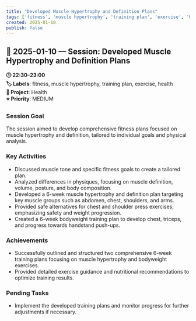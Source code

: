 ```yaml
---
title: "Developed Muscle Hypertrophy and Definition Plans"
tags: ['fitness', 'muscle hypertrophy', 'training plan', 'exercise', 'health']
created: 2025-01-10
publish: false
---
```


## 📅 2025-01-10 — Session: Developed Muscle Hypertrophy and Definition Plans

**🕒 22:30–23:00**  
**🏷️ Labels**: fitness, muscle hypertrophy, training plan, exercise, health  
**📂 Project**: Health  
**⭐ Priority**: MEDIUM  


### Session Goal
The session aimed to develop comprehensive fitness plans focused on muscle hypertrophy and definition, tailored to individual goals and physical analysis.

### Key Activities
- Discussed muscle tone and specific fitness goals to create a tailored plan.
- Analyzed differences in physiques, focusing on muscle definition, volume, posture, and body composition.
- Developed a 6-week muscle hypertrophy and definition plan targeting key muscle groups such as abdomen, chest, shoulders, and arms.
- Provided safe alternatives for chest and shoulder press exercises, emphasizing safety and weight progression.
- Created a 6-week bodyweight training plan to develop chest, triceps, and progress towards handstand push-ups.

### Achievements
- Successfully outlined and structured two comprehensive 6-week training plans focusing on muscle hypertrophy and bodyweight exercises.
- Provided detailed exercise guidance and nutritional recommendations to optimize training results.

### Pending Tasks
- Implement the developed training plans and monitor progress for further adjustments if necessary.
